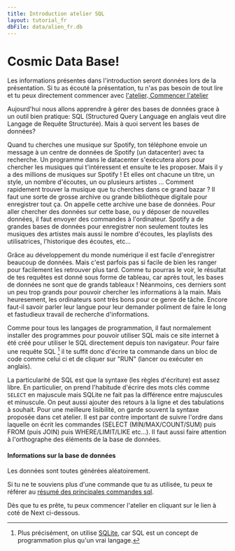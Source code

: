 ```yaml
---
title: Introduction atelier SQL
layout: tutorial_fr
dbFile: data/alien_fr.db
---
```

<h1>Cosmic Data Base!</h1>

<div class="warning">
Les informations présentes dans l'introduction seront données lors de la présentation. Si tu as écouté la présentation, tu n'as pas besoin de tout lire et tu peux directement commencer avec <a href="atelier.html">l'atelier</a>.<a href="atelier.html" class="button-link center"> Commencer l'atelier</a></div>

Aujourd'hui nous allons apprendre à gérer des bases de données grace à un outil bien pratique: SQL (Structured Query Language en anglais veut dire Langage de Requête Structurée). Mais à quoi servent les bases de données?

<div class="sideNote">
<p>Quand tu cherches une musique sur Spotify, ton téléphone envoie un message à un centre de données de Spotify (un datacenter) avec ta recherche. Un programme dans le datacenter s'exécutera alors pour chercher les musiques qui t'intéressent et ensuite te les proposer. Mais il y a des millions de musiques sur Spotify ! Et elles ont chacune un titre, un style, un nombre d'écoutes, un ou plusieurs artistes ... Comment rapidement trouver la musique que tu cherches dans ce grand bazar ? Il faut une sorte de grosse archive ou grande bibliothèque digitale pour enregistrer tout ça. On appelle cette archive une <span class="keyword">base de données</span>. Pour aller chercher des données sur cette base, ou y déposer de nouvelles données, il faut envoyer des commandes à l'ordinateur. Spotify a de grandes bases de données pour enregistrer non seulement toutes les musiques des artistes mais aussi le nombre d'écoutes, les playlists des utilisatrices, l'historique des écoutes, etc...</p>
</div>

Grâce au développement du monde numérique il est facile d'enregistrer beaucoup de données. Mais c'est parfois pas si facile de bien les ranger pour facilement les retrouver plus tard. Comme tu pourras le voir, le résultat de tes requêtes est donné sous forme de tableau, car après tout, les bases de données ne sont que de grands tableaux ! Néanmoins, ces derniers sont un peu trop grands pour pouvoir chercher les informations à la main. Mais heuresement, les ordinateurs sont très bons pour ce genre de tâche. Encore faut-il savoir parler leur langue pour leur demander poliment de faire le long et fastudieux travail de recherche d'informations. 

Comme pour tous les langages de programmation, il faut normalement installer des programmes pour pouvoir utiliser SQL mais ce site internet à été créé pour utiliser le SQL directement depuis ton navigateur. Pour faire une requête SQL [^1] il te suffit donc d'écrire ta commande dans un bloc de code comme celui ci et de cliquer sur "RUN" (lancer ou exécuter en anglais). 

[^1]: Plus précisément, on utilise [SQLite](https://sqlite.org/index.html), car SQL est un concept de programmation plus qu'un vrai langage.

<sql-exercise
  data-question="Ceci est un bloc de code interactif, tu peux éditer le code ci-dessous."
  data-comment="(Pour les pros: Shift+Enter est un raccourci clavier pour exécuter la commande au lieu de cliquer sur RUN)"
  data-default-text="SELECT *
FROM extraterrestres
LIMIT 5"></sql-exercise>

<div class="supplementary">
La particularité de SQL est que la syntaxe (les règles d'écriture) est assez libre. En particulier, on prend l'habitude d'écrire des mots clés comme <code>SELECT</code> en majuscule mais SQLite ne fait pas la différence entre majuscules et minuscule. On peut aussi ajouter des retours à la ligne et des tabulations à souhait. Pour une meilleure lisibilité, on garde souvent la syntaxe proposée dans cet atelier. Il est par contre important de suivre l'ordre dans laquelle on écrit les commandes (SELECT (MIN/MAX/COUNT/SUM) puis FROM (puis JOIN) puis WHERE/LIMIT/LIKE etc...). Il faut aussi faire attention à l'orthographe des éléments de la base de données.
</div>

<h4> Informations sur la base de données</h4>

Les données sont toutes générées aléatoirement.

Si tu ne te souviens plus d'une commande que tu as utilisée, tu peux te référer au <a href="commandes_sql.html">résumé des principales commandes sql</a>.

Dès que tu es prête, tu peux commencer l'atelier en cliquant sur le lien à coté de Next ci-dessous.
